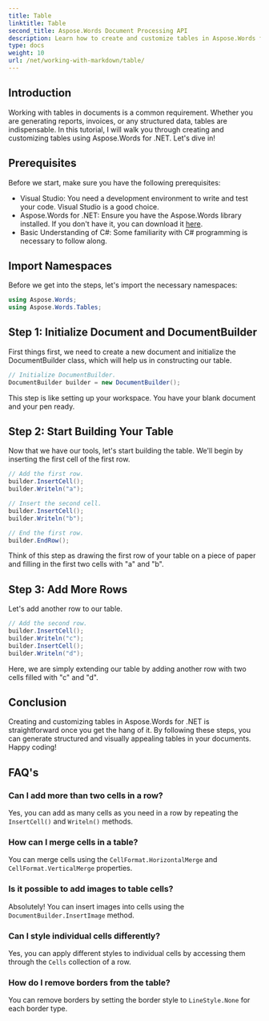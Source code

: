 ```yaml
---
title: Table
linktitle: Table
second_title: Aspose.Words Document Processing API
description: Learn how to create and customize tables in Aspose.Words for .NET with this step-by-step guide. Perfect for generating structured and visually appealing documents.
type: docs
weight: 10
url: /net/working-with-markdown/table/
---
```

## Introduction

Working with tables in documents is a common requirement. Whether you are generating reports, invoices, or any structured data, tables are indispensable. In this tutorial, I will walk you through creating and customizing tables using Aspose.Words for .NET. Let's dive in!

## Prerequisites

Before we start, make sure you have the following prerequisites:

- Visual Studio: You need a development environment to write and test your code. Visual Studio is a good choice.
- Aspose.Words for .NET: Ensure you have the Aspose.Words library installed. If you don't have it, you can download it [here](https://releases.aspose.com/words/net/).
- Basic Understanding of C#: Some familiarity with C# programming is necessary to follow along.

## Import Namespaces

Before we get into the steps, let's import the necessary namespaces:

```csharp
using Aspose.Words;
using Aspose.Words.Tables;
```

## Step 1: Initialize Document and DocumentBuilder

First things first, we need to create a new document and initialize the DocumentBuilder class, which will help us in constructing our table.

```csharp
// Initialize DocumentBuilder.
DocumentBuilder builder = new DocumentBuilder();
```

This step is like setting up your workspace. You have your blank document and your pen ready.

## Step 2: Start Building Your Table

Now that we have our tools, let's start building the table. We'll begin by inserting the first cell of the first row.

```csharp
// Add the first row.
builder.InsertCell();
builder.Writeln("a");

// Insert the second cell.
builder.InsertCell();
builder.Writeln("b");

// End the first row.
builder.EndRow();
```

Think of this step as drawing the first row of your table on a piece of paper and filling in the first two cells with "a" and "b".

## Step 3: Add More Rows

Let's add another row to our table.

```csharp
// Add the second row.
builder.InsertCell();
builder.Writeln("c");
builder.InsertCell();
builder.Writeln("d");
```

Here, we are simply extending our table by adding another row with two cells filled with "c" and "d".

## Conclusion

Creating and customizing tables in Aspose.Words for .NET is straightforward once you get the hang of it. By following these steps, you can generate structured and visually appealing tables in your documents. Happy coding!

## FAQ's

### Can I add more than two cells in a row?
Yes, you can add as many cells as you need in a row by repeating the `InsertCell()` and `Writeln()` methods.

### How can I merge cells in a table?
You can merge cells using the `CellFormat.HorizontalMerge` and `CellFormat.VerticalMerge` properties.

### Is it possible to add images to table cells?
Absolutely! You can insert images into cells using the `DocumentBuilder.InsertImage` method.

### Can I style individual cells differently?
Yes, you can apply different styles to individual cells by accessing them through the `Cells` collection of a row.

### How do I remove borders from the table?
You can remove borders by setting the border style to `LineStyle.None` for each border type.